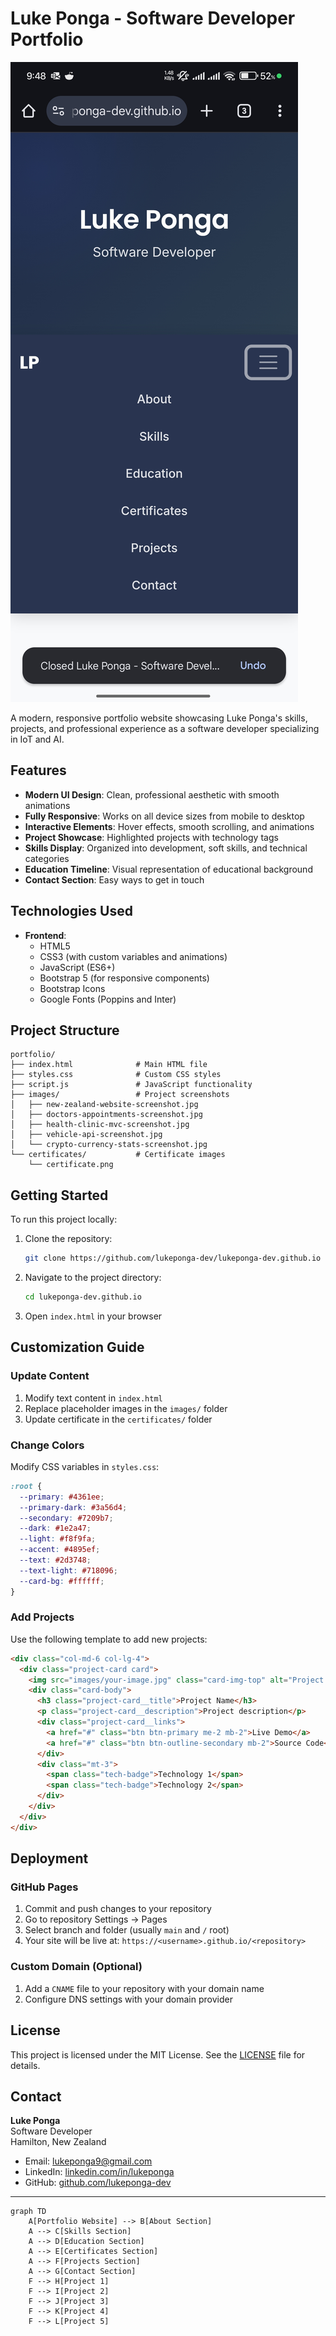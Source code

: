 # Luke Ponga - Software Developer Portfolio

![Portfolio Screenshot](images/Screenshot_2025-06-18-09-48-49-828_com.android.chrome.jpg)

A modern, responsive portfolio website showcasing Luke Ponga's skills, projects, and professional experience as a software developer specializing in IoT and AI.

## Features

- **Modern UI Design**: Clean, professional aesthetic with smooth animations
- **Fully Responsive**: Works on all device sizes from mobile to desktop
- **Interactive Elements**: Hover effects, smooth scrolling, and animations
- **Project Showcase**: Highlighted projects with technology tags
- **Skills Display**: Organized into development, soft skills, and technical categories
- **Education Timeline**: Visual representation of educational background
- **Contact Section**: Easy ways to get in touch

## Technologies Used

- **Frontend**:
  - HTML5
  - CSS3 (with custom variables and animations)
  - JavaScript (ES6+)
  - Bootstrap 5 (for responsive components)
  - Bootstrap Icons
  - Google Fonts (Poppins and Inter)

## Project Structure

```
portfolio/
├── index.html              # Main HTML file
├── styles.css              # Custom CSS styles
├── script.js               # JavaScript functionality
├── images/                 # Project screenshots
│   ├── new-zealand-website-screenshot.jpg
│   ├── doctors-appointments-screenshot.jpg
│   ├── health-clinic-mvc-screenshot.jpg
│   ├── vehicle-api-screenshot.jpg
│   └── crypto-currency-stats-screenshot.jpg
└── certificates/           # Certificate images
    └── certificate.png
```

## Getting Started

To run this project locally:

1. Clone the repository:
   ```bash
   git clone https://github.com/lukeponga-dev/lukeponga-dev.github.io
   ```

2. Navigate to the project directory:
   ```bash
   cd lukeponga-dev.github.io
   ```

3. Open `index.html` in your browser

## Customization Guide

### Update Content
1. Modify text content in `index.html`
2. Replace placeholder images in the `images/` folder
3. Update certificate in the `certificates/` folder

### Change Colors
Modify CSS variables in `styles.css`:
```css
:root {
  --primary: #4361ee;
  --primary-dark: #3a56d4;
  --secondary: #7209b7;
  --dark: #1e2a47;
  --light: #f8f9fa;
  --accent: #4895ef;
  --text: #2d3748;
  --text-light: #718096;
  --card-bg: #ffffff;
}
```

### Add Projects
Use the following template to add new projects:
```html
<div class="col-md-6 col-lg-4">
  <div class="project-card card">
    <img src="images/your-image.jpg" class="card-img-top" alt="Project Name">
    <div class="card-body">
      <h3 class="project-card__title">Project Name</h3>
      <p class="project-card__description">Project description</p>
      <div class="project-card__links">
        <a href="#" class="btn btn-primary me-2 mb-2">Live Demo</a>
        <a href="#" class="btn btn-outline-secondary mb-2">Source Code</a>
      </div>
      <div class="mt-3">
        <span class="tech-badge">Technology 1</span>
        <span class="tech-badge">Technology 2</span>
      </div>
    </div>
  </div>
</div>
```

## Deployment

### GitHub Pages
1. Commit and push changes to your repository
2. Go to repository Settings → Pages
3. Select branch and folder (usually `main` and `/` root)
4. Your site will be live at: `https://<username>.github.io/<repository>`

### Custom Domain (Optional)
1. Add a `CNAME` file to your repository with your domain name
2. Configure DNS settings with your domain provider

## License

This project is licensed under the MIT License. See the [LICENSE](LICENSE) file for details.

## Contact

**Luke Ponga**  
Software Developer  
Hamilton, New Zealand  

- Email: [lukeponga9@gmail.com](mailto:lukeponga9@gmail.com)
- LinkedIn: [linkedin.com/in/lukeponga](https://linkedin.com/in/lukeponga)
- GitHub: [github.com/lukeponga-dev](https://github.com/lukeponga-dev)

---

```mermaid
graph TD
    A[Portfolio Website] --> B[About Section]
    A --> C[Skills Section]
    A --> D[Education Section]
    A --> E[Certificates Section]
    A --> F[Projects Section]
    A --> G[Contact Section]
    F --> H[Project 1]
    F --> I[Project 2]
    F --> J[Project 3]
    F --> K[Project 4]
    F --> L[Project 5]
```
